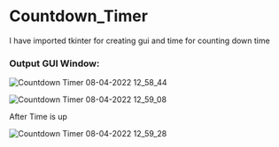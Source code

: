 # Countdown_Timer
I have imported tkinter for creating gui and time for counting down time

### Output GUI Window:

![Countdown Timer 08-04-2022 12_58_44](https://user-images.githubusercontent.com/67951694/162386335-fbda5345-0f90-48e4-8ee2-9cf663e58fb3.png)

![Countdown Timer 08-04-2022 12_59_08](https://user-images.githubusercontent.com/67951694/162386440-4ae0cde8-691f-4c92-af9d-d5cd0ae15577.png)

After Time is up

![Countdown Timer 08-04-2022 12_59_28](https://user-images.githubusercontent.com/67951694/162386485-9cf4613b-28bb-4de7-86d8-293402fe7097.png)

